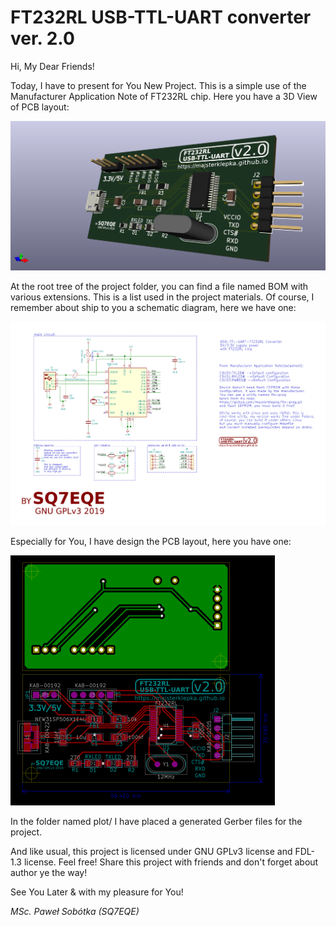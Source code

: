 # FT232RL USB-TTL-UART converter ver. 2.0

Hi, My Dear Friends!

Today, I have to present for You New Project. This is a simple use of the Manufacturer Application Note of FT232RL chip. Here you have a 3D View of PCB layout:

![pict. 1](https://github.com/majsterklepka/lab1/raw/master/ft232rl_converter_v2/drawings/ft232rl_converter_v2-3dview.png "PCB 3D View")

At the root tree of the project folder, you can find a file named BOM with various extensions. This is a list used in the project materials. Of course, I remember about ship to you a schematic diagram, here we have one:

![pict. 2](https://github.com/majsterklepka/lab1/raw/master/ft232rl_converter_v2/drawings/ft232rl_converter_v2-diagram.png "Schematic diagram of FT232RL USB-TTL-UART converter")

Especially for You, I have design the PCB layout, here you have one:

![pict. 3](https://github.com/majsterklepka/lab1/raw/master/ft232rl_converter_v2/drawings/ft232rl_converter_v2-brd.png "2D View of PCB layout")

In the folder named plot/ I have placed a generated Gerber files for the project.

And like usual, this project is licensed under GNU GPLv3 license and FDL-1.3 license. Feel free! Share this project with friends and don't forget about author ye the way!

See You Later & with my pleasure for You!

_MSc. Paweł Sobótka (SQ7EQE)_
